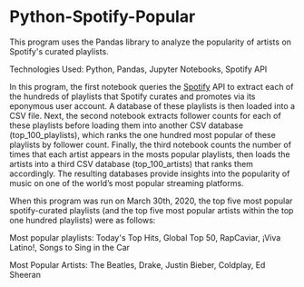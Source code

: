 # Python-Spotify-Popular
This program uses the Pandas library to analyze the popularity of artists on Spotify's curated playlists.

Technologies Used: Python, Pandas, Jupyter Notebooks, Spotify API

In this program, the first notebook queries the [Spotify](https://developer.spotify.com/documentation/web-api/reference/) API to extract each of the hundreds of playlists that Spotify curates and promotes via its eponymous user account. A database of these playlists is then loaded into a CSV file. Next, the second notebook extracts follower counts for each of these playlists before loading them into another CSV database (top_100_playlists), which ranks the one hundred most popular of these playlists by follower count. Finally, the third notebook counts the number of times that each artist appears in the mosts popular playlists, then loads the artists into a third CSV database (top_100_artists) that ranks them accordingly. The resulting databases provide insights into the popularity of music on one of the world’s most popular streaming platforms.

When this program was run on March 30th, 2020, the top five most popular spotify-curated playlists (and the top five most popular artists within the top one hundred playlists) were as follows:

  Most popular playlists: Today's Top Hits, Global Top 50, RapCaviar, ¡Viva Latino!, Songs to Sing in the Car

  Most Popular Artists: The Beatles, Drake, Justin Bieber, Coldplay, Ed Sheeran
